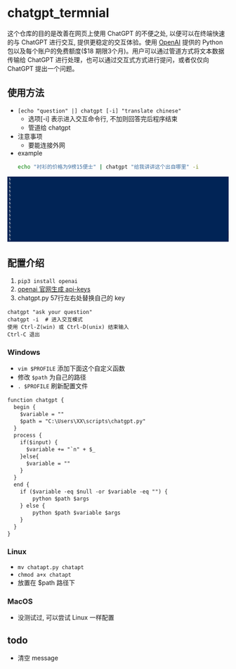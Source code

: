 # chatgpt_termnial
这个仓库的目的是改善在网页上使用 ChatGPT 的不便之处, 以便可以在终端快速的与 ChatGPT 进行交互, 提供更稳定的交互体验。使用 [OpenAI](https://github.com/openai/openai-python) 提供的 Python 包以及每个账户的免费额度($18 期限3个月)。用户可以通过管道方式将文本数据传输给 ChatGPT 进行处理，也可以通过交互式方式进行提问，或者仅仅向 ChatGPT 提出一个问题。

## 使用方法
- `[echo "question" |] chatgpt [-i] "translate chinese"`
  - 选项[-i] 表示进入交互命令行, 不加则回答完后程序结束
  - 管道给 chatgpt
- 注意事项
  - 要能连接外网
- example
  ```sh
  echo "衬衫的价格为9榜15便士" | chatgpt "给我讲讲这个出自哪里" -i
  ```
![](./images/chatgpt.gif)

## 配置介绍

1. `pip3 install openai`
2. [openai 官网生成 api-keys](https://platform.openai.com/account/api-keys)
3. chatgpt.py 57行左右处替换自己的 key
```
chatgpt "ask your question"
chatgpt -i  # 进入交互模式 
使用 Ctrl-Z(win) 或 Ctrl-D(unix) 结束输入
Ctrl-C 退出
```

### Windows
- `vim $PROFILE` 添加下面这个自定义函数
- 修改 `$path` 为自己的路径
- `. $PROFILE` 刷新配置文件
```
function chatgpt {
  begin {
    $variable = ""
    $path = "C:\Users\XX\scripts\chatgpt.py"
  }
  process {
    if($input) {
      $variable += "`n" + $_
    }else{
      $variable = ""
    }
  }
  end {
    if ($variable -eq $null -or $variable -eq "") {
        python $path $args
    } else {
        python $path $variable $args
    }
  }
}
```

### Linux
- `mv chatapt.py chatapt`
- `chmod a+x chatapt`
- 放置在 $path 路径下

### MacOS
- 没测试过, 可以尝试 Linux 一样配置


## todo
- 清空 message